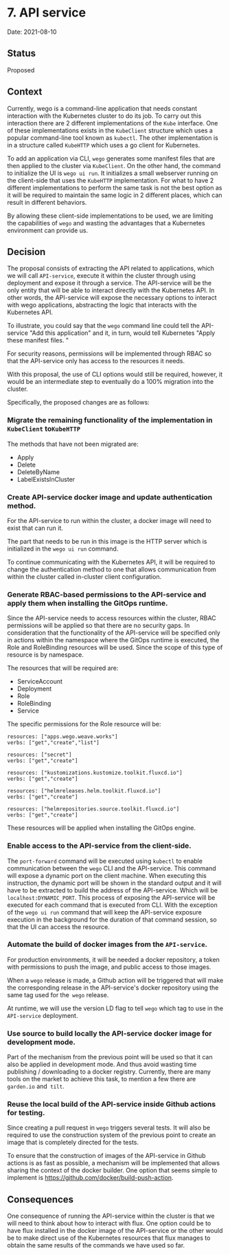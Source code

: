# 7. API service

Date: 2021-08-10

## Status

Proposed

## Context

Currently, wego is a command-line application that needs constant interaction with the Kubernetes cluster to do its job. To carry out this interaction there are 2 different implementations of the `Kube` interface.
One of these implementations exists in the `KubeClient` structure which uses a popular command-line tool known as `kubectl`.
The other implementation is in a structure called `KubeHTTP` which uses a go client for Kubernetes.

To add an application via CLI, `wego` generates some manifest files that are then applied to the cluster via `KubeClient`. On the other hand, the command to initialize the UI is `wego ui run`. It initializes a small webserver running on the client-side that uses the `KubeHTTP` implementation. For what to have 2 different implementations to perform the same task is not the best option as it will be required to maintain the same logic in 2 different places, which can result in different behaviors.

By allowing these client-side implementations to be used, we are limiting the capabilities of `wego` and wasting the advantages that a Kubernetes environment can provide us.


## Decision

The proposal consists of extracting the API related to applications, which we will call `API-service`, execute it within the cluster through using deployment and expose it through a service. The API-service will be the only entity that will be able to interact directly with the Kubernetes API. In other words, the API-service will expose the necessary options to interact with wego applications, abstracting the logic that interacts with the Kubernetes API.

To illustrate, you could say that the `wego` command line could tell the API-service "Add this application" and it, in turn, would tell Kubernetes "Apply these manifest files. "

For security reasons, permissions will be implemented through RBAC so that the API-service only has access to the resources it needs.

With this proposal, the use of CLI options would still be required, however, it would be an intermediate step to eventually do
a 100% migration into the cluster.

Specifically, the proposed changes are as follows:

### Migrate the remaining functionality of the implementation in `KubeClient` to`KubeHTTP`

The methods that have not been migrated are:

- Apply
- Delete
- DeleteByName
- LabelExistsInCluster

### Create API-service docker image and update authentication method.

For the API-service to run within the cluster, a docker image will need to exist that can run it.

The part that needs to be run in this image is the HTTP server which is initialized in the `wego ui run` command.

To continue communicating with the Kubernetes API, it will be required to change the authentication method to one that allows communication from within the cluster called in-cluster client configuration.

### Generate RBAC-based permissions to the API-service and apply them when installing the GitOps runtime.

Since the API-service needs to access resources within the cluster, RBAC permissions will be applied so that there are no security gaps. In consideration that the functionality of the API-service will be specified only in actions within the namespace where the GitOps runtime is executed, the Role and RoleBinding resources will be used. Since the scope of this type of resource is by namespace. 

The resources that will be required are:

- ServiceAccount
- Deployment
- Role
- RoleBinding
- Service

The specific permissions for the Role resource will be:

```
resources: ["apps.wego.weave.works"]
verbs: ["get","create","list"]

resources: ["secret"]
verbs: ["get","create"]

resources: ["kustomizations.kustomize.toolkit.fluxcd.io"]
verbs: ["get","create"]

resources: ["helmreleases.helm.toolkit.fluxcd.io"]
verbs: ["get","create"]

resources: ["helmrepositories.source.toolkit.fluxcd.io"]
verbs: ["get","create"]
```

These resources will be applied when installing the GitOps engine.

### Enable access to the API-service from the client-side.

The `port-forward` command will be executed using `kubectl` to enable communication between the `wego` CLI and the API-service. This command will expose a dynamic port on the client machine. When executing this instruction, the dynamic port will be shown in the standard output and it will have to be extracted to build the address of the API-service. Which will be `localhost:DYNAMIC_PORT`. This process of exposing the API-service will be executed for each command that is executed from CLI. With the exception of the `wego ui run` command that will keep the API-service exposure execution in the background for the duration of that command session, so that the UI can access the resource.

### Automate the build of docker images from the `API-service`.

For production environments, it will be needed a docker repository, a token with permissions to push the image, and public access to those images.

When a `wego` release is made, a Github action will be triggered that will make the corresponding release in the API-service's docker repository using the same tag used for the` wego` release.

At runtime, we will use the version LD flag to tell `wego` which tag to use in the `API-service` deployment. 

### Use source to build locally the API-service docker image for development mode.

Part of the mechanism from the previous point will be used so that it can also be applied in development mode. And thus avoid wasting time publishing / downloading to a docker registry. Currently, there are many tools on the market to achieve this task, to mention a few there are `garden.io` and` tilt`.

### Reuse the local build of the API-service inside Github actions for testing.

Since creating a pull request in `wego` triggers several tests. It will also be required to use the construction system of the previous point to create an image that is completely directed for the tests.

To ensure that the construction of images of the API-service in Github actions is as fast as possible, a mechanism will be implemented that allows sharing the context of the docker builder. One option that seems simple to implement is https://github.com/docker/build-push-action.

## Consequences

One consequence of running the API-service within the cluster is that we will need to think about how to interact with flux. One option could be to have flux installed in the docker image of the API-service or the other would be to make direct use of the Kubernetes resources that flux manages to obtain the same results of the commands we have used so far.
